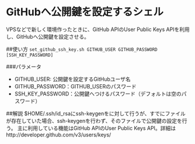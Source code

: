 # GitHubへ公開鍵を設定するシェル
VPSなどで新しく環境作ったときに、GitHub APIのUser Public Keys APIを利用し、GitHubへ公開鍵を設定させる。

##使い方
`set_github_ssh_key.sh GITHUB_USER GITHUB_PASSWORD [SSH_KEY_PASSWORD]`

###パラメータ
* GITHUB_USER: 公開鍵を設定するGitHubユーザ名
* GITHUB_PASSWORD：GITHUB_USERのパスワード
* SSH_KEY_PASSWORD：公開鍵へつけるパスワード（デフォルトは空のパスワード）

##解説
$HOME/.ssh/id_rsaにssh-keygenをに対して行うが、すでにファイルが存在していた場合、ssh-keygenを行わず、そのファイルで公開鍵の設定を行う。
主に利用している機能はGitHub APIのUser Public Keys API。詳細はhttp://developer.github.com/v3/users/keys/
